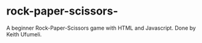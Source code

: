 # rock-paper-scissors-
A beginner Rock-Paper-Scissors game with HTML and Javascript.
Done by Keith Ufumeli.
